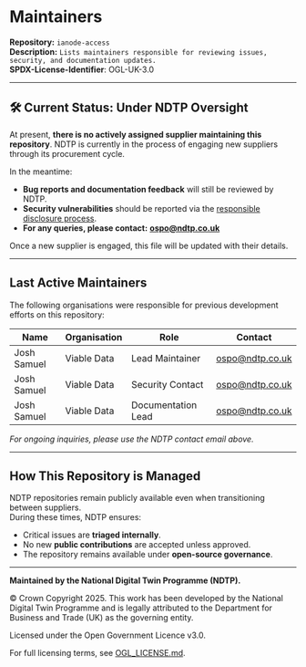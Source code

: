 # Maintainers  

**Repository:** `ianode-access`  
**Description:** `Lists maintainers responsible for reviewing issues, security, and documentation updates.`  
**SPDX-License-Identifier**: OGL-UK-3.0

---

## 🛠 Current Status: Under NDTP Oversight  

At present, **there is no actively assigned supplier maintaining this repository**. NDTP is currently in the process of engaging new suppliers through its procurement cycle.  

In the meantime:  
- **Bug reports and documentation feedback** will still be reviewed by NDTP.  
- **Security vulnerabilities** should be reported via the [responsible disclosure process](SECURITY.md).  
- **For any queries, please contact:** **ospo@ndtp.co.uk**  

Once a new supplier is engaged, this file will be updated with their details.  

---

## Last Active Maintainers  

The following organisations were responsible for previous development efforts on this repository:  

| Name | Organisation | Role | Contact |
|------|-------------|------|---------|
| Josh Samuel | Viable Data | Lead Maintainer | ospo@ndtp.co.uk |
| Josh Samuel | Viable Data | Security Contact | ospo@ndtp.co.uk |
| Josh Samuel | Viable Data | Documentation Lead | ospo@ndtp.co.uk |

*For ongoing inquiries, please use the NDTP contact email above.*  

---

## How This Repository is Managed  

NDTP repositories remain publicly available even when transitioning between suppliers.  
During these times, NDTP ensures:  
- Critical issues are **triaged internally**.  
- No new **public contributions** are accepted unless approved.  
- The repository remains available under **open-source governance**.  

---

**Maintained by the National Digital Twin Programme (NDTP).**  

© Crown Copyright 2025. This work has been developed by the National Digital Twin Programme and is legally attributed to the Department for Business and Trade (UK) as the governing entity.  

Licensed under the Open Government Licence v3.0.

For full licensing terms, see [OGL_LICENSE.md](OGL_LICENSE.md).  

